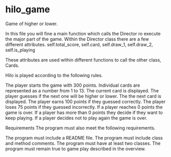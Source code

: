 # hilo_game
Game of higher or lower. 


In this file you will fine a main function which calls the Director ro execute the major part of the game. Within the Director class there are a few different attributes. self.total_score, self.card, self.draw_1, self.draw_2, self.is_playing

These attributes are used within different functions to call the other class, Cards. 

Hilo is played according to the following rules.

The player starts the game with 300 points.
Individual cards are represented as a number from 1 to 13.
The current card is displayed.
The player guesses if the next one will be higher or lower.
The the next card is displayed.
The player earns 100 points if they guessed correctly.
The player loses 75 points if they guessed incorrectly.
If a player reaches 0 points the game is over.
If a player has more than 0 points they decide if they want to keep playing.
If a player decides not to play again the game is over.


Requirements
The program must also meet the following requirements.

The program must include a README file.
The program must include class and method comments.
The program must have at least two classes.
The program must remain true to game play described in the overview.
